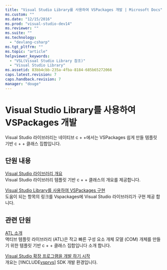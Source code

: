 ```yaml
---
title: "Visual Studio Library를 사용하여 VSPackages 개발 | Microsoft Docs"
ms.custom: ""
ms.date: "12/15/2016"
ms.prod: "visual-studio-dev14"
ms.reviewer: ""
ms.suite: ""
ms.technology: 
  - "devlang-csharp"
ms.tgt_pltfrm: ""
ms.topic: "article"
helpviewer_keywords: 
  - "VSL(Visual Studio Library 참조)"
  - "Visual Studio Library"
ms.assetid: 83bb4cbb-235a-4fba-8184-685b65272066
caps.latest.revision: 7
caps.handback.revision: 7
manager: "douge"
---
```

# Visual Studio Library를 사용하여 VSPackages 개발
Visual Studio 라이브러리는 네이티브 c \+ \+에서는 VSPackages 쉽게 만들 템플릿 기반 c \+ \+ 클래스 집합입니다.  
  
## 단원 내용  
 [Visual Studio 라이브러리 개요](../misc/visual-studio-library-overview.md)  
 Visual Studio 라이브러리 템플릿 기반 c \+ \+ 클래스의 개요를 제공합니다.  
  
 [Visual Studio Library를 사용하여 VSPackages 구현](../misc/implementing-vspackages-by-using-the-visual-studio-library.md)  
 도움이 되는 항목의 링크를 Vspackages에 Visual Studio 라이브러리가 구현 제공 합니다.  
  
## 관련 단원  
 [ATL 소개](../atl/introduction-to-atl.md)  
 액티브 템플릿 라이브러리 \(ATL\)은 작고 빠른 구성 요소 개체 모델 \(COM\) 개체를 만들기 위한 템플릿 기반 c \+ \+ 클래스 집합입니다 소개 합니다.  
  
 [Visual Studio 확장 프로그램을 개발 하기 시작](../Topic/Starting%20to%20Develop%20Visual%20Studio%20Extensions.md)  
 개요는 [!INCLUDE[vsprvs](../assembler/masm/includes/vsprvs_md.md)] SDK 개발 환경입니다.